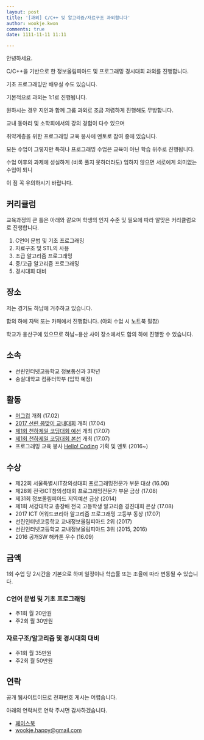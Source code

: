 ```yaml
---
layout: post
title: '[과외] C/C++ 및 알고리즘/자료구조 과외합니다'
author: wookje.kwon
comments: true
date: 1111-11-11 11:11

---
```


안녕하세요.

C/C++을 기반으로 한 정보올림피아드 및 프로그래밍 경시대회 과외를 진행합니다.

기초 프로그래밍만 배우실 수도 있습니다.

기본적으로 과외는 1:1로 진행됩니다.

원하시는 경우 지인과 함께 그룹 과외로 조금 저렴하게 진행해도 무방합니다.

교내 동아리 및 소학회에서의 강의 경험이 다수 있으며

취약계층을 위한 프로그래밍 교육 봉사에 멘토로 참여 중에 있습니다.

모든 수업이 그렇지만 특히나 프로그래밍 수업은 교육이 아닌 학습 위주로 진행됩니다.

수업 이후의 과제에 성실하게 (비록 풀지 못하더라도) 임하지 않으면 서로에게 의미없는 수업이 되니

이 점 꼭 유의하시기 바랍니다.

## 커리큘럼

교육과정의 큰 틀은 아래와 같으며 학생의 인지 수준 및 필요에 따라 알맞은 커리큘럼으로 진행합니다.

1. C언어 문법 및 기초 프로그래밍
2. 자료구조 및 STL의 사용
3. 초급 알고리즘 프로그래밍
4. 중/고급 알고리즘 프로그래밍
5. 경시대회 대비

## 장소

저는 경기도 하남에 거주하고 있습니다.

합의 하에 자택 또는 카페에서 진행합니다. (야외 수업 시 노트북 필참)

학교가 용산구에 있으므로 하남~용산 사이 장소에서도 합의 하에 진행할 수 있습니다.

## 소속

* 선린인터넷고등학교 정보통신과 3학년
* 숭실대학교 컴퓨터학부 (입학 예정)

## 활동

* [머그컵](https://www.acmicpc.net/contest/view/213) 개최 (17.02)
* [2017 선린 봄맞이 교내대회](https://www.acmicpc.net/contest/view/221) 개최 (17.04)
* [제1회 천하제일 코딩대회 예선](https://www.acmicpc.net/contest/view/241) 개최 (17.07)
* [제1회 천하제일 코딩대회 본선](https://www.acmicpc.net/contest/view/242) 개최 (17.07)
* 프로그래밍 교육 봉사 [Hello! Coding](http://hellocoding.io) 기획 및 멘토 (2016~)

## 수상

* 제22회 서울특별시IT창의성대회 프로그래밍전문가 부문 대상 (16.06)
* 제28회 전국ICT창의성대회 프로그래밍전문가 부문 금상 (17.08)
* 제31회 정보올림피아드 지역예선 금상 (2014)
* 제1회 서강대학교 총장배 전국 고등학생 알고리즘 경진대회 은상 (17.08)
* 2017 ICT 어워드코리아 알고리즘 프로그래밍 고등부 동상 (17.07)
* 선린인터넷고등학교 교내정보올림피아드 2위 (2017)
* 선린인터넷고등학교 교내정보올림피아드 3위 (2015, 2016)
* 2016 공개SW 해카톤 우수 (16.09)

## 금액

1회 수업 당 2시간을 기본으로 하며 일정이나 학습률 또는 조율에 따라 변동될 수 있습니다.

### C언어 문법 및 기초 프로그래밍

* 주1회 월 20만원
* 주2회 월 30만원

### 자료구조/알고리즘 및 경시대회 대비

* 주1회 월 35만원
* 주2회 월 50만원

## 연락

공개 웹사이트이므로 전화번호 게시는 어렵습니다.

아래의 연락처로 연락 주시면 감사하겠습니다.

* [페이스북](https://www.facebook.com/profile.php?id=100008317802738)
* [wookje.happy@gmail.com](wookje.happy@gmail.com)